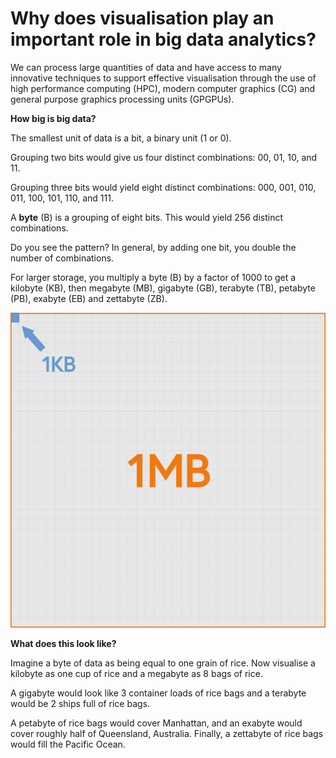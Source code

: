 # Why does visualisation play an important role in big data analytics?


We can process large quantities of data and have access to many innovative techniques to support effective visualisation through the use of high performance computing (HPC), modern computer graphics (CG) and general purpose graphics processing units (GPGPUs).

**How big is big data?**

The smallest unit of data is a bit, a binary unit (1 or 0).

Grouping two bits would give us four distinct combinations: 00, 01, 10, and 11.

Grouping three bits would yield eight distinct combinations: 000, 001, 010, 011, 100, 101, 110, and 111.

A __byte__ (B) is a grouping of eight bits. This would yield 256 distinct combinations.

Do you see the pattern? In general, by adding one bit, you double the number of combinations.

For larger storage, you multiply a byte (B) by a factor of 1000 to get a kilobyte (KB), then megabyte (MB), gigabyte (GB), terabyte (TB), petabyte (PB), exabyte (EB) and zettabyte (ZB).

![](/pictures/scaling.png)

**What does this look like?**

Imagine a byte of data as being equal to one grain of rice. Now visualise a kilobyte as one cup of rice and a megabyte as 8 bags of rice.

A gigabyte would look like 3 container loads of rice bags and a terabyte would be 2 ships full of rice bags.

A petabyte of rice bags would cover Manhattan, and an exabyte would cover roughly half of Queensland, Australia. Finally, a zettabyte of rice bags would fill the Pacific Ocean.
